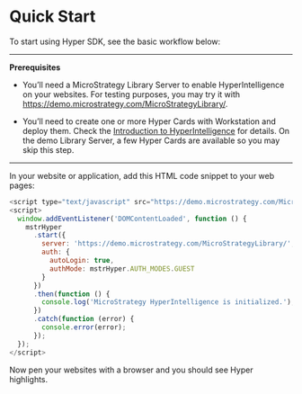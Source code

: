# Quick Start

To start using Hyper SDK, see the basic workflow below:

---
**Prerequisites**

- You’ll need a MicroStrategy Library Server to enable HyperIntelligence on your websites. For testing purposes, you may try it with https://demo.microstrategy.com/MicroStrategyLibrary/.

- You’ll need to create one or more Hyper Cards with Workstation and deploy them. Check the [Introduction to HyperIntelligence](https://www2.microstrategy.com/producthelp/Current/Hyper/en-us/Content/intro_hyperintelligence.htm) for details. On the demo Library Server, a few Hyper Cards are available so you may skip this step.
---

In your website or application, add this HTML code snippet to your web pages:

```js
<script type="text/javascript" src="https://demo.microstrategy.com/MicroStrategyLibrary/static/hyper/sdk/js/mstr_hyper.bundle.js"></script>
<script>
  window.addEventListener('DOMContentLoaded', function () {
    mstrHyper
      .start({
        server: 'https://demo.microstrategy.com/MicroStrategyLibrary/',
        auth: {
          autoLogin: true,
          authMode: mstrHyper.AUTH_MODES.GUEST
        }
      })
      .then(function () {
        console.log('MicroStrategy HyperIntelligence is initialized.');
      })
      .catch(function (error) {
        console.error(error);
      });
  });
</script>
```

Now pen your websites with a browser and you should see Hyper highlights.
